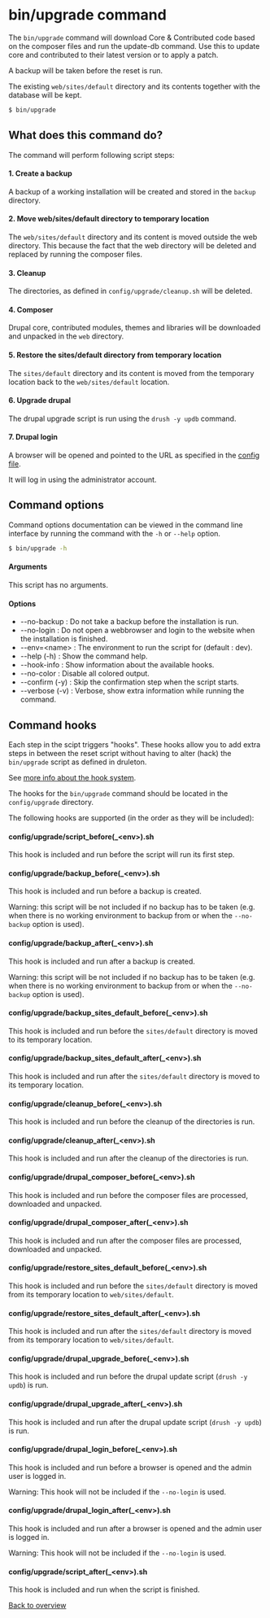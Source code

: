 # bin/upgrade command
The `bin/upgrade` command will download Core & Contributed code based on the
composer files and run the update-db command. Use this to update core and
contributed to their latest version or to apply a patch.

A backup will be taken before the reset is run.

The existing `web/sites/default` directory and its contents together with the
database will be kept.

```bash
$ bin/upgrade
```



## What does this command do?
The command will perform following script steps:

#### 1. Create a backup
A backup of a working installation will be created and stored in the `backup`
directory.

#### 2. Move web/sites/default directory to temporary location
The `web/sites/default` directory and its content is moved outside the web
directory. This because the fact that the web directory will be deleted and
replaced by running the composer files.

#### 3. Cleanup
The directories, as defined in `config/upgrade/cleanup.sh` will be deleted.

#### 4. Composer
Drupal core, contributed modules, themes and libraries will be downloaded and
unpacked in the `web` directory.

#### 5. Restore the sites/default directory from temporary location
The `sites/default` directory and its content is moved from the temporary
location back to the `web/sites/default` location.

#### 6. Upgrade drupal
The drupal upgrade script is run using the `drush -y updb` command.

#### 7. Drupal login
A browser will be opened and pointed to the URL as specified in the
[config file][link-config-config].

It will log in using the administrator account.



## Command options
Command options documentation can be viewed in the command line interface by
running the command with the `-h` or `--help` option.

```bash
$ bin/upgrade -h
```

#### Arguments
This script has no arguments.

#### Options
- --no-backup : Do not take a backup before the installation is run.
- --no-login : Do not open a webbrowser and login to the website when the
  installation is finished.
- --env=\<name\> : The environment to run the script for (default : dev).
- --help (-h) : Show the command help.
- --hook-info : Show information about the available hooks.
- --no-color : Disable all colored output.
- --confirm (-y) : Skip the confirmation step when the script starts.
- --verbose (-v) : Verbose, show extra information while running the command.



## Command hooks
Each step in the scipt triggers "hooks". These hooks allow you to add extra
steps in between the reset script without having to alter (hack) the
`bin/upgrade` script as defined in druleton.

See [more info about the hook system][link-hooks].

The hooks for the `bin/upgrade` command should be located in the
`config/upgrade` directory.

The following hooks are supported (in the order as they will be included):


#### config/upgrade/script_before(_\<env\>).sh
This hook is included and run before the script will run its first step.

#### config/upgrade/backup_before(_\<env\>).sh
This hook is included and run before a backup is created.

Warning: this script will be not included if no backup has to be taken (e.g.
when there is no working environment to backup from or when the `--no-backup`
option is used).

#### config/upgrade/backup_after(_\<env\>).sh
This hook is included and run after a backup is created.

Warning: this script will be not included if no backup has to be taken (e.g.
when there is no working environment to backup from or when the `--no-backup`
option is used).

#### config/upgrade/backup_sites_default_before(_\<env\>).sh
This hook is included and run before the `sites/default` directory is moved to
its temporary location.

#### config/upgrade/backup_sites_default_after(_\<env\>).sh
This hook is included and run after the `sites/default` directory is moved to
its temporary location.

#### config/upgrade/cleanup_before(_\<env\>).sh
This hook is included and run before the cleanup of the directories is run.

#### config/upgrade/cleanup_after(_\<env\>).sh
This hook is included and run after the cleanup of the directories is run.

#### config/upgrade/drupal_composer_before(_\<env\>).sh
This hook is included and run before the composer files are processed, downloaded
and unpacked.

#### config/upgrade/drupal_composer_after(_\<env\>).sh
This hook is included and run after the composer files are processed, downloaded
and unpacked.

#### config/upgrade/restore_sites_default_before(_\<env\>).sh
This hook is included and run before the `sites/default` directory is moved from
its temporary location to `web/sites/default`.

#### config/upgrade/restore_sites_default_after(_\<env\>).sh
This hook is included and run after the `sites/default` directory is moved from
its temporary location to `web/sites/default`.

#### config/upgrade/drupal_upgrade_before(_\<env\>).sh
This hook is included and run before the drupal update script (`drush -y updb`)
is run.

#### config/upgrade/drupal_upgrade_after(_\<env\>).sh
This hook is included and run after the drupal update script (`drush -y updb`)
is run.

#### config/upgrade/drupal_login_before(_\<env\>).sh
This hook is included and run before a browser is opened and the admin user is
logged in.

Warning: This hook will not be included if the `--no-login` is used.

#### config/upgrade/drupal_login_after(_\<env\>).sh
This hook is included and run after a browser is opened and the admin user is
logged in.

Warning: This hook will not be included if the `--no-login` is used.

#### config/upgrade/script_after(_\<env\>).sh
This hook is included and run when the script is finished.



[Back to overview][link-overview]



[link-config-config]: config-config.md
[link-hooks]: hooks.md

[link-overview]: README.md
